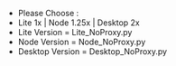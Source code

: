 - Please Choose :
- Lite 1x | Node 1.25x | Desktop 2x
- Lite Version = Lite_NoProxy.py
- Node Version = Node_NoProxy.py
- Desktop Version = Desktop_NoProxy.py

